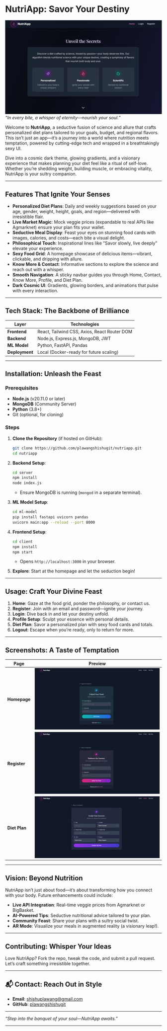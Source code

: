 
# NutriApp: Savor Your Destiny

![NutriApp Banner](./intro.png)  
*“In every bite, a whisper of eternity—nourish your soul.”*

Welcome to **NutriApp**, a seductive fusion of science and allure that crafts personalized diet plans tailored to your goals, budget, and regional flavors. This isn’t just an app—it’s a journey into a world where nutrition meets temptation, powered by cutting-edge tech and wrapped in a breathtakingly sexy UI.

Dive into a cosmic dark theme, glowing gradients, and a visionary experience that makes planning your diet feel like a ritual of self-love. Whether you’re shedding weight, building muscle, or embracing vitality, NutriApp is your sultry companion.

---

##  Features That Ignite Your Senses

- **Personalized Diet Plans**: Daily and weekly suggestions based on your age, gender, weight, height, goals, and region—delivered with irresistible flair.
- **Live Market Magic**: Mock veggie prices (expandable to real APIs like Agmarknet) ensure your plan fits your wallet.
- **Seductive Meal Display**: Feast your eyes on stunning food cards with images, calories, and costs—each bite a visual delight.
- **Philosophical Touch**: Inspirational lines like “Savor slowly, live deeply” elevate your experience.
- **Sexy Food Grid**: A homepage showcase of delicious items—vibrant, clickable, and dripping with allure.
- **Know More & Contact**: Informative sections to explore the science and reach out with a whisper.
- **Smooth Navigation**: A sticky navbar guides you through Home, Contact, Know More, Profile, and Diet Plan.
- **Dark Cosmic UI**: Gradients, glowing borders, and animations that pulse with every interaction.

---

##  Tech Stack: The Backbone of Brilliance

| **Layer**       | **Technologies**                       |
|------------------|----------------------------------------|
| **Frontend**    | React, Tailwind CSS, Axios, React Router DOM |
| **Backend**     | Node.js, Express.js, MongoDB, JWT      |
| **ML Model**    | Python, FastAPI, Pandas                |
| **Deployment**  | Local (Docker-ready for future scaling) |

---

##  Installation: Unleash the Feast

### Prerequisites
- **Node.js** (v20.11.0 or later)
- **MongoDB** (Community Server)
- **Python** (3.8+)
- Git (optional, for cloning)

### Steps
1. **Clone the Repository** (if hosted on GitHub):
   ```bash
   git clone https://github.com/plawangshishugit/nutriapp.git
   cd nutriapp
   ```

2. **Backend Setup**:
   ```bash
   cd server
   npm install
   node index.js
   ```
   - Ensure MongoDB is running (`mongod` in a separate terminal).

3. **ML Model Setup**:
   ```bash
   cd ml-model
   pip install fastapi uvicorn pandas
   uvicorn main:app --reload --port 8000
   ```

4. **Frontend Setup**:
   ```bash
   cd client
   npm install
   npm start
   ```
   - Opens `http://localhost:3000` in your browser.

5. **Explore**: Start at the homepage and let the seduction begin!

---

##  Usage: Craft Your Divine Feast

1. **Home**: Gaze at the food grid, ponder the philosophy, or contact us.
2. **Register**: Join with an email and password—ignite your journey.
3. **Login**: Dive back in and let your destiny unfold.
4. **Profile Setup**: Sculpt your essence with personal details.
5. **Diet Plan**: Savor a personalized plan with sexy food cards and totals.
6. **Logout**: Escape when you’re ready, only to return for more.

---

##  Screenshots: A Taste of Temptation

| **Page**          | **Preview**                                                                 |
|-------------------|-----------------------------------------------------------------------------|
| **Homepage**      | ![Home](./login.png)   |
| **Register**      | ![Register](signIn.png) |
| **Diet Plan**     | ![Diet Plan](profile.png)    |

---

##  Vision: Beyond Nutrition

NutriApp isn’t just about food—it’s about transforming how you connect with your body. Future enhancements could include:
- **Live API Integration**: Real-time veggie prices from Agmarknet or BigBasket.
- **AI-Powered Tips**: Seductive nutritional advice tailored to your plan.
- **Community Feast**: Share your plans with a sultry social twist.
- **AR Mode**: Visualize your meals in augmented reality (a visionary leap!).

---

##  Contributing: Whisper Your Ideas

Love NutriApp? Fork the repo, tweak the code, and submit a pull request. Let’s craft something irresistible together.

---

## 📬 Contact: Reach Out in Style

- **Email**: shishuplawang@gmail.com
- **GitHub**: [plawangshishugit](https://github.com/plawangshishugit)

---

*“Step into the banquet of your soul—NutriApp awaits.”*

---
